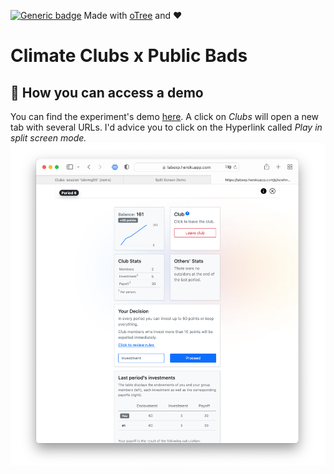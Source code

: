 [![Generic badge](https://img.shields.io/badge/Status:-WIP-yellow.svg)](https://shields.io/)
Made with [oTree](https://www.sciencedirect.com/science/article/pii/S2214635016000101) and ❤️


# Climate Clubs x Public Bads

## 🚏 How you can access a demo
You can find the experiment's demo [here](https://labexp.herokuapp.com/demo/). A click on _Clubs_
will open a new tab with several URLs. I'd advice you to click on the Hyperlink called _Play in split screen mode._
[![](screenshots/clubs.png)](https://labexp.herokuapp.com/demo/)
